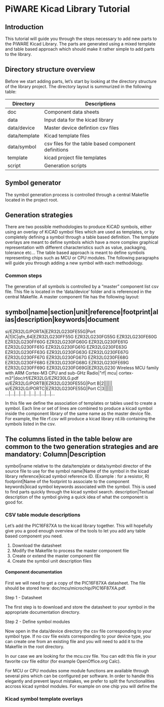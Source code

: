 # PiWARE Kicad Library Tutorial #
## Introduction ##
This tutorial will guide you through the steps necessary to add new parts to the PiWARE Kicad Library.
The parts are generated using a mixed template and table based approach which should make it rather simple to add parts to the library.

## Directory structure overview ##
Before we start adding parts, let’s start by looking at the directory structure of the library project.
The directory layout is summurized in the following table:

Directory|Descriptions
---------|------------
doc|Component data sheets
data|Input data for the kicad library
data/device| Master device defintion csv files
data/template| Kicad template files
data/symbol|csv files for the table based component definitions
template|kicad project file templates
script|Generation scripts

## Symbol generator ##

The symbol generation process is controlled through a central Makefile located in the project root.


## Generation strategies ##
There are two possible methodologies to produce KiCAD symbols, either using an overlay of KiCAD symbol files which are used as templates, or by completely defining a symbol through a table based definition.
The template overlays are meant to define symbols which have a more complex graphical representation with different characteristics such as value, packaging, tolerance etc...
The table based approach is meant to define symbols representing chips such as MCU or CPU modules. The following paragraphs will guide you through adding a new symbol with each methodology.

### Common steps ###
The generation of all symbols is controlled by a “master” component list csv file. This file is located in the ‘data/device’ folder and is referenced in the central Makefile.
A master component file has the following layout:

symbol|name|section|unit|reference|footprint|alias|description|keywords|document
--------------------------------------------------------------------------------
si/EZR32LG/PORTA|EZR32LG230FE55G|Port A|1|IC|qfn_64|EZR32LG230FF55G EZR32LG230FG55G EZR32LG230FE60G EZR32LG230FF60G EZR32LG230FG60G EZR32LG230FE61G EZR32LG230FF61G EZR32LG230FG61G EZR32LG230FE63G EZR32LG230FF63G EZR32LG230FG63G EZR32LG230FE67G EZR32LG230FF67G EZR32LG230FG67G EZR32LG230FE68G EZR32LG230FF68G EZR32LG230FG68G EZR32LG230FE69G EZR32LG230FF69G EZR32LG230FG69G|EZR32LG230 Wireless MCU family with ARM Cortex-M3 CPU and sub-GHz Radio|"rf| mcu| cortex-m3"|doc/rf/EZR32LG/EZR230LG.pdf
si/EZR32LG/PORTB|EZR32LG230FE55G|Port B|2||||||
si/EZR32LG/PORTC|EZR32LG230FE55G|Port C|3||||||
...|...|...|...|...|...|...|...|...|...

In this file we define the association of templates or tables used to create a symbol. Each line or set of lines are combined to produce a kicad symbol inside the component library of the same name as the master device file.
For example, the file rf.csv will produce a kicad library rd.lib containing the symbols listed in the csv.

The columns listed in the table below are common to the two generation strategies and are mandatory:
Column|Description
------------------
symbol|name relative to the data/template or data/symbol director of the source file to use for the symbol 
name|Name of the symbol in the kicad library
reference|kicad symbol reference ID. (Example : for a resistor, R)
footprint|Name of the footprint to associate to the component
keywords|kicad symbol keywords associated with the symbol. This is used to find parts quickly through the kicad symbol search.
description|Textual description of the symbol giving a quick idea of what the component is good for.

### CSV table module descriptions ###

Let’s add the PIC16F87XA to the kicad library together. This will hopefully give you a good enough overview of the tools to let you add any table based component you need.

1. Download the datasheet
2. Modify the Makefile to process the master component file
3. Create or extend the master component file
4. Create the symbol unit description files

#### Component documentation ####
First we will need to get a copy of the PIC16F87XA datasheet. The file should be stored here: doc/mcu/microchip/PIC16F87XA.pdf.

Step 1 - Datasheet

The first step is to download and store the datasheet to your symbol in the appropriate documentation directory.

Step 2 - Define symbol modules

Now open in the data/device directory the csv file corresponding to your symbol type. If no csv file exists corresponding to your device type, you can create one from an existing file
and you will need to add it to the Makefile in the root directory.

In our case we are looking for the mcu.csv file. You can edit this file in your favorite csv file editor (for example OpenOffice.org Calc).



For MCU or CPU modules some module functions are available through several pins which can be configured per software. In order to handle this elegantly and prevent layout mistakes, 
we prefer to split the functionalities accross kicad symbol modules. For example on one chip you will define the  

### Kicad symbol template overlays ###
